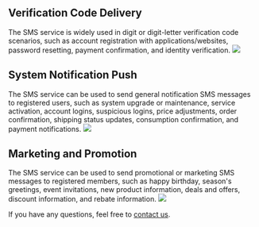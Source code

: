 ## Verification Code Delivery

The SMS service is widely used in digit or digit-letter verification code scenarios, such as account registration with applications/websites, password resetting, payment confirmation, and identity verification.
![](https://qcloudimg.tencent-cloud.cn/raw/aa21aa7062bd5d2a10f9f1cd44ac4cba.png)

## System Notification Push

The SMS service can be used to send general notification SMS messages to registered users, such as system upgrade or maintenance, service activation, account logins, suspicious logins, price adjustments, order confirmation, shipping status updates, consumption confirmation, and payment notifications.
![](https://qcloudimg.tencent-cloud.cn/raw/d984aa7ea5132c9fbfceab061f9f353b.png)

## Marketing and Promotion

The SMS service can be used to send promotional or marketing SMS messages to registered members, such as happy birthday, season's greetings, event invitations, new product information, deals and offers, discount information, and rebate information.
![](https://qcloudimg.tencent-cloud.cn/raw/04dd31bd9ab3ad221c4c20fe07bffb60.png)

If you have any questions, feel free to [contact us](https://intl.cloud.tencent.com/contact-us).
